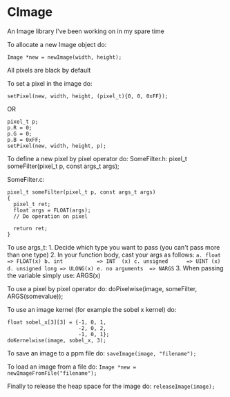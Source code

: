 # CImage
An Image library I've been working on in my spare time

To allocate a new Image object do:
  ```
  Image *new = newImage(width, height);
  ```
  All pixels are black by default

To set a pixel in the image do:
  ```
  setPixel(new, width, height, (pixel_t){0, 0, 0xFF});
  ```
  OR
  
  ```
  pixel_t p;
  p.R = 0;
  p.G = 0;
  p.B = 0xFF;
  setPixel(new, width, height, p);
  ```
To define a new pixel by pixel operator do:
  SomeFilter.h:
  pixel_t someFilter(pixel_t p, const args_t args);
  
  SomeFilter.c:
  
  ```
  pixel_t someFilter(pixel_t p, const args_t args)
  {
    pixel_t ret;
    float args = FLOAT(args);
    // Do operation on pixel
  
    return ret;
  }
  ```
  To use args_t:
    1. Decide which type you want to pass (you can't pass more than one type)
    2. In your function body, cast your args as follows:
    ```
      a. float         => FLOAT(x)
      b. int           => INT  (x)
      c. unsigned      => UINT (x)
      d. unsigned long => ULONG(x)
      e. no arguments  => NARGS
      ```
    3. When passing the variable simply use:
      ARGS(x)

To use a pixel by pixel operator do:
  doPixelwise(image, someFilter, ARGS(somevalue));
  
To use an image kernel (for example the sobel x kernel) do:
  ```
  float sobel_x[3][3] = {-1, 0, 1, 
                         -2, 0, 2, 
                         -1, 0, 1};
  doKernelwise(image, sobel_x, 3);
  ```
  
To save an image to a ppm file do:
  ```saveImage(image, "filename");```

To load an image from a file do:
  ```Image *new = newImageFromFile("filename");```
  
Finally to release the heap space for the image do:
  ```releaseImage(image);```
    
